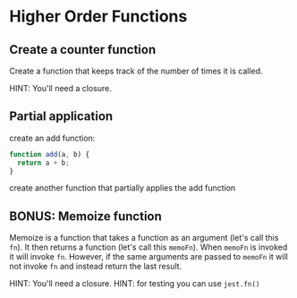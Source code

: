 # Higher Order Functions

## Create a counter function

Create a function that keeps track of the number of times it is called.

HINT: You'll need a closure.

## Partial application

 create an add function:

```js
function add(a, b) {
  return a + b;
}
```

 create another function that partially applies the add function

## BONUS: Memoize function

Memoize is a function that takes a function as an argument (let's call this `fn`). It then
returns a function (let's call this `memoFn`). When `memoFn` is invoked it will invoke `fn`.
However, if the same arguments are passed to `memoFn` it will not invoke `fn` and instead
return the last result.

HINT: You'll need a closure.
HINT: for testing you can use `jest.fn()`
